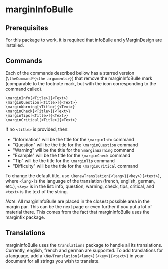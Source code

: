 # marginInfoBulle

## Prerequisites
For this package to work, it is required that infoBulle and yMarginDesign are installed.

## Commands

Each of the commands described bellow has a starred version (`\theCommand*{<the arguments>}`) that remove the marginInfoBulle mark (comparable to the footnote mark, but with the icon corresponding to the command called).

```
\marginInfo[<Title>]{<Text>}
\marginQuestion[<Title>]{<Text>}
\marginWarning[<Title>]{<Text>}
\marginCheck[<Title>]{<Text>}
\marginTips[<Title>]{<Text>}
\marginCritical[<Title>]{<Text>}
```

If no `<title>` is provided, then:
   - "Information" will be the title for the `\marginInfo` command
   - "Question" will be the title for the `\marginQuestion` command
   - "Warning" will be the title for the `\marginWarning` command
   - "Example" will be the title for the `\marginCheck` command
   - "Tip" will be the title for the `\marginTip` command
   - "Difficulty" will be the title for the `\marginCritical` command

To change the default title, use `\RenewTranslation{<lang>}{<key>}{<text>}`, where `<lang>` is the language of the translation (french, english, german, etc.), `<key>` is in the list: info, question, warning, check, tips, critical, and `<text>` is the text of the string.

*Note*: All marginInfoBulle are placed in the closest possible area in the margin par.
This can be the next page or even further if you put a lot of material there.
This comes from the fact that marginInfoBulle uses the marginfix package.

## Translations

marginInfoBulle uses the `translations` package to handle all its translations.
Currently, english, french and german are supported.
To add translations for a language, add a `\NewTranslation{<lang>}{<key>}{<text>}` in your document for all strings you wish to translate.
